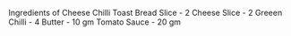Ingredients of Cheese Chilli Toast 
Bread Slice - 2
Cheese Slice - 2
Greeen Chilli - 4
Butter - 10 gm
Tomato Sauce - 20 gm
